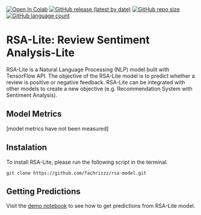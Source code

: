 [![Open In Colab](https://colab.research.google.com/assets/colab-badge.svg)](https://colab.research.google.com/github/fachrizzz/rsa-model/blob/master/RSA_Lite.ipynb)
[![GitHub release (latest by date)](https://img.shields.io/github/v/release/fachrizzz/rsa-model)](https://github.com/fachrizzz/rsa-model)
[![GitHub repo size](https://img.shields.io/github/repo-size/fachrizzz/rsa-model)](https://github.com/fachrizzz/rsa-model)
[![GitHub language count](https://img.shields.io/github/languages/count/fachrizzz/rsa-model)](https://github.com/fachrizzz/rsa-model)

# RSA-Lite: Review Sentiment Analysis-Lite

RSA-Lite is a Natural Language Processing (NLP) model built with TensorFlow API. The objective of the RSA-Lite model is to predict whether a review is positive or negative feedback. RSA-Lite can be integrated with other models to create a new objective (e.g. Recommendation System with Sentiment Analysis).

## Model Metrics

[model metrics have not been measured]

## Instalation

To install RSA-Lite, please run the following script in the terminal.

```
git clone https://github.com/fachrizzz/rsa-model.git
```

## Getting Predictions

Visit the [demo notebook](https://github.com/fachrizzz/rsa-model/blob/master/demo/RSA_Lite_Demo.ipynb) to see how to get predictions from RSA-Lite model.
